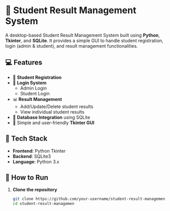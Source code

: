 # 🏫 Student Result Management System

A desktop-based Student Result Management System built using **Python**, **Tkinter**, and **SQLite**. It provides a simple GUI to handle student registration, login (admin & student), and result management functionalities.

## 💻 Features

- 📝 **Student Registration**
- 🔐 **Login System**
  - Admin Login
  - Student Login
- 📊 **Result Management**
  - Add/Update/Delete student results
  - View individual student results
- 📁 **Database Integration** using SQLite
- 📌 Simple and user-friendly **Tkinter GUI**

## 🧰 Tech Stack

- **Frontend**: Python Tkinter
- **Backend**: SQLite3
- **Language**: Python 3.x

## 🚀 How to Run

1. **Clone the repository**
   ```bash
   git clone https://github.com/your-username/student-result-management.git
   cd student-result-managemen
